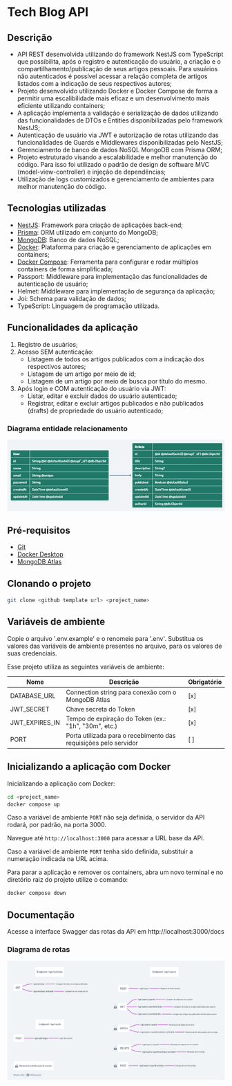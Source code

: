 # Tech Blog API

## Descrição

-   API REST desenvolvida utilizando do framework NestJS com TypeScript que possibilita, após o registro e autenticação do usuário, a criação e o compartilhamento/publicação de seus artigos pessoais. Para usuários não autenticados é possível acessar a relação completa de artigos listados com a indicação de seus respectivos autores;
-   Projeto desenvolvido utilizando Docker e Docker Compose de forma a permitir uma escalibilidade mais eficaz e um desenvolvimento mais eficiente utilizando containers;
-   A aplicação implementa a validação e serialização de dados utilizando das funcionalidades de DTOs e Entities disponibilizadas pelo framework NestJS;
-   Autenticação de usuário via JWT e autorização de rotas utilizando das funcionalidades de Guards e Middlewares disponibilizadas pelo NestJS;
-   Gerenciamento de banco de dados NoSQL MongoDB com Prisma ORM;
-   Projeto estruturado visando a escalabilidade e melhor manutenção do código. Para isso foi utilizado o padrão de design de software MVC (model-view-controller) e injeção de dependências;
-   Utilização de logs customizados e gerenciamento de ambientes para melhor manutenção do código.

## Tecnologias utilizadas

-   [NestJS](https://nestjs.com/): Framework para criação de aplicações back-end;
-   [Prisma](https://www.prisma.io/): ORM utilizado em conjunto do MongoDB;
-   [MongoDB](https://www.mongodb.com/): Banco de dados NoSQL;
-   [Docker](https://docs.docker.com/): Plataforma para criação e gerenciamento de aplicações em containers;
-   [Docker Compose](https://docs.docker.com/compose/): Ferramenta para configurar e rodar múltiplos containers de forma simplificada;
-   Passport: Middleware para implementação das funcionalidades de autenticação de usuário;
-   Helmet: Middleware para implementação de segurança da aplicação;
-   Joi: Schema para validação de dados;
-   TypeScript: Linguagem de programação utilizada.

## Funcionalidades da aplicação

1. Registro de usuários;
2. Acesso SEM autenticação:
    - Listagem de todos os artigos publicados com a indicação dos respectivos autores;
    - Listagem de um artigo por meio de id;
    - Listagem de um artigo por meio de busca por título do mesmo.
3. Após login e COM autenticação do usuário via JWT:
    - Listar, editar e excluir dados do usuário autenticado;
    - Registrar, editar e excluir artigos publicados e não publicados (drafts) de propriedade do usuário autenticado;

### Diagrama entidade relacionamento

![Diagrama entidade relacionamento](./app/src/docs/diagrams/tech-blog-api-diagram.PNG)

## Pré-requisitos

-   [Git](https://git-scm.com/)
-   [Docker Desktop](https://www.docker.com/)
-   [MongoDB Atlas](https://www.mongodb.com/)

## Clonando o projeto

```bash
git clone <github template url> <project_name>
```

## Variáveis de ambiente

Copie o arquivo '.env.example' e o renomeie para '.env'. Substitua os valores das variáveis de ambiente presentes no arquivo, para os valores de suas credenciais.

Esse projeto utiliza as seguintes variáveis de ambiente:

| Nome           | Descrição                                                        | Obrigatório |
| -------------- | ---------------------------------------------------------------- | ----------- |
| DATABASE_URL   | Connection string para conexão com o MongoDB Atlas               | [x]         |
| JWT_SECRET     | Chave secreta do Token                                           | [x]         |
| JWT_EXPIRES_IN | Tempo de expiração do Token (ex.: "1h", "30m", etc.)             | [x]         |
| PORT           | Porta utilizada para o recebimento das requisições pelo servidor | [ ]         |

## Inicializando a aplicação com Docker

Inicializando a aplicação com Docker:

```bash
cd <project_name>
docker compose up
```

Caso a variável de ambiente `PORT` não seja definida, o servidor da API rodará, por padrão, na porta 3000.

Navegue até `http://localhost:3000` para acessar a URL base da API.

Caso a variável de ambiente `PORT` tenha sido definida, substituir a numeração indicada na URL acima.

Para parar a aplicação e remover os containers, abra um novo terminal e no diretório raiz do projeto utilize o comando:

```bash
docker compose down
```

## Documentação

Acesse a interface Swagger das rotas da API em http://localhost:3000/docs

### Diagrama de rotas

![Diagrama de rotas](./app/src/docs/diagrams/tech-blog-api-routes.png)
